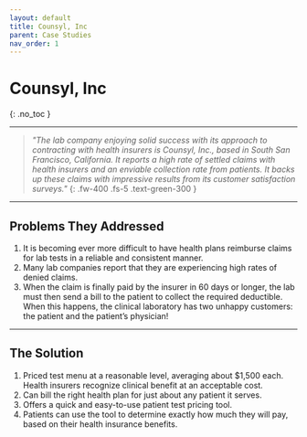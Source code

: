 ```yaml
---
layout: default
title: Counsyl, Inc
parent: Case Studies
nav_order: 1
---
```


# Counsyl, Inc
{: .no_toc }

---

> _"The lab company enjoying solid success with its approach to contracting with health insurers is Counsyl, Inc., based in South San Francisco, California. It reports a high rate of settled claims with health insurers and an enviable collection rate from patients. It backs up these claims with impressive results from its customer satisfaction surveys."_
{: .fw-400 .fs-5 .text-green-300 }

---

## Problems They Addressed

1. It is becoming ever more difficult to have health plans reimburse claims for lab tests in a reliable and consistent manner.
1. Many lab companies report that they are experiencing high rates of denied claims.
1. When the claim is finally paid by the insurer in 60 days or longer, the lab must then send a bill to the patient to collect the required deductible. When this happens, the clinical laboratory has two unhappy customers: the patient and the patient’s physician!

--- 

## The Solution

1. Priced test menu at a reasonable level, averaging about $1,500 each. Health insurers recognize clinical benefit at an acceptable cost.
1. Can bill the right health plan for just about any patient it serves.
1. Offers a quick and easy-to-use patient test pricing tool.
1. Patients can use the tool to determine exactly how much they will pay, based on their health insurance benefits.